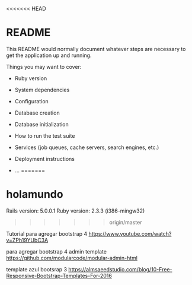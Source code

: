 <<<<<<< HEAD
# README

This README would normally document whatever steps are necessary to get the
application up and running.

Things you may want to cover:

* Ruby version

* System dependencies

* Configuration

* Database creation

* Database initialization

* How to run the test suite

* Services (job queues, cache servers, search engines, etc.)

* Deployment instructions

* ...
=======
# holamundo
Rails version: 5.0.0.1
Ruby version: 2.3.3 (i386-mingw32)
>>>>>>> origin/master

Tutorial para agregar bootstrap 4 https://www.youtube.com/watch?v=ZPh19YUbC3A

para agregar bootstrap 4 admin template https://github.com/modularcode/modular-admin-html

template azul bootsrap 3 https://almsaeedstudio.com/blog/10-Free-Responsive-Bootstrap-Templates-For-2016 
